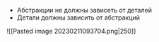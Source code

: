 - Абстракции не должны зависеть от деталей
- Детали должны зависить от абстракций


![[Pasted image 20230211093704.png|250]]